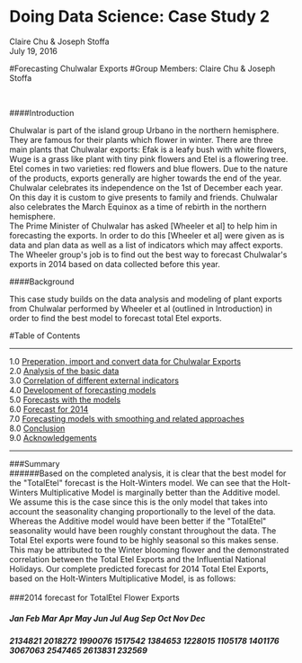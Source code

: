 # Doing Data Science: Case Study 2
Claire Chu & Joseph Stoffa  
July 19, 2016  

#Forecasting Chulwalar Exports
#Group Members: Claire Chu & Joseph Stoffa

<br>

####Introduction

Chulwalar is part of the island group Urbano in the northern hemisphere. They are famous for their plants which flower in winter. There are three main plants that Chulwalar exports: Efak is a leafy bush with white flowers, Wuge is a grass like plant with tiny pink flowers and Etel is a flowering tree. Etel comes in two varieties: red flowers and blue flowers. Due to the nature of the products, exports generally are higher towards the end of the year. Chulwalar celebrates its independence on the 1st of December each year. On this day it is custom to give presents to family and friends. Chulwalar also celebrates the March Equinox as a time of rebirth in the northern hemisphere.
<br>
The Prime Minister of Chulwalar has asked [Wheeler et al] to help him in forecasting the exports. In order to do this [Wheeler et al] were given as is data and plan data as well as a list of indicators which may affect exports. The Wheeler group's job is to find out the best way to forecast Chulwalar's exports in 2014 based on data collected before this year. 
<br>

####Background<br>

This case study builds on the data analysis and modeling of plant exports from Chulwalar performed by Wheeler et al (outlined in Introduction) in order to find the best model to forecast total Etel exports.

#Table of Contents
****************************
1.0 [Preperation, import and convert data for Chulwalar Exports](https://github.com/clairecDS/DoingDataScience_CaseStudy2/blob/master/Chulwalar_Etel_Exports_Case_Study.rmd)<br>
2.0 [Analysis of the basic data](https://github.com/clairecDS/DoingDataScience_CaseStudy2/blob/master/Chulwalar_Etel_Exports_Case_Study.rmd)<br>
3.0 [Correlation of different external indicators](https://github.com/clairecDS/DoingDataScience_CaseStudy2/blob/master/Chulwalar_Etel_Exports_Case_Study.rmd)<br>
4.0 [Development of forecasting models](https://github.com/clairecDS/DoingDataScience_CaseStudy2/blob/master/Chulwalar_Etel_Exports_Case_Study.rmd)<br>
5.0 [Forecasts with the models](https://github.com/clairecDS/DoingDataScience_CaseStudy2/blob/master/Chulwalar_Etel_Exports_Case_Study.rmd)<br>
6.0 [Forecast for 2014](https://github.com/clairecDS/DoingDataScience_CaseStudy2/blob/master/Chulwalar_Etel_Exports_Case_Study.rmd)<br>
7.0 [Forecasting models with smoothing and related approaches](https://github.com/clairecDS/DoingDataScience_CaseStudy2/blob/master/Chulwalar_Etel_Exports_Case_Study.rmd)<br>
8.0 [Conclusion](https://github.com/clairecDS/DoingDataScience_CaseStudy2/blob/master/Chulwalar_Etel_Exports_Case_Study.rmd)<br>
9.0 [Acknowledgements](https://github.com/clairecDS/DoingDataScience_CaseStudy2/blob/master/Chulwalar_Etel_Exports_Case_Study.rmd)<br>
****************************

###Summary<br>
######Based on the completed analysis, it is clear that the best model for the "TotalEtel" forecast is the Holt-Winters model. We can see that the Holt-Winters Multiplicative Model is marginally better than the Additive model. We assume this is the case since this is the only model that takes into account the seasonality changing proportionally to the level of the data. Whereas the Additive model would have been better if the "TotalEtel" seasonality would have been roughly constant throughout the data. The Total Etel exports were found to be highly seasonal so this makes sense. This may be attributed to the Winter blooming flower and the demonstrated correlation between the Total Etel Exports and the Influential National Holidays. Our complete predicted forecast for 2014 Total Etel Exports, based on the Holt-Winters Multiplicative Model, is as follows:<br>
<br>
###2014 forecast for TotalEtel Flower Exports<br>
##### Jan     Feb     Mar     Apr     May     Jun     Jul     Aug     Sep     Oct     Nov     Dec
##### 2134821 2018272 1990076 1517542 1384653 1228015 1105178 1401176 3067063 2547465 2613831 232569


